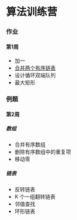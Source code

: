 # 算法训练营

### 作业
#### 第1周
- 加一 
- [合并两个有序链表](https://github.com/xxxneko7/coding/blob/master/src/main/java/com/sol/algorithm/subject/linkedList/N21.java)
- 设计循环双端队列
- 最大矩形

### 例题
#### 第2周
##### 数组
- 合并有序数组
- 删除有序数组中的重复项
- 移动零

##### 链表
- 反转链表
- K 个一组翻转链表
- 邻值查找
- 环形链表
